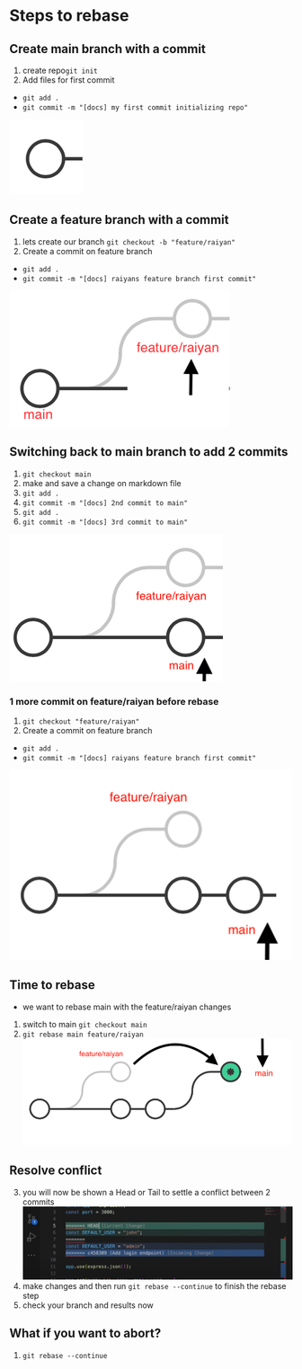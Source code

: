 # Steps to rebase

## Create main branch with a commit
1. create repo`git init`
2. Add files for first commit  
- `git add .` 
- `git commit -m "[docs] my first commit initializing repo"`

 ![first commit](ss1.png)

## Create a feature branch with a commit 

1. lets create our branch `git checkout -b "feature/raiyan"`
2. Create a commit on feature branch 
- `git add .`
- `git commit -m "[docs] raiyans feature branch first commit"`

 ![first commit](ss2.png)

## Switching back to main branch to add 2 commits
1. `git checkout main`
2. make and save a change on markdown file
3. `git add .`
4. `git commit -m "[docs] 2nd commit to main"`
5. `git add .`
6. `git commit -m "[docs] 3rd commit to main"`

 ![first commit](ss3.png)

### 1 more commit on feature/raiyan before rebase
1. `git checkout "feature/raiyan"`
2. Create a commit on feature branch 
- `git add .`
- `git commit -m "[docs] raiyans feature branch first commit"`

![first commit](ss4.png)

## Time to rebase
- we want to rebase main with the feature/raiyan changes
1. switch to main `git checkout main`
2. `git rebase main feature/raiyan`
![first commit](ss5.png)

## Resolve conflict
3. you will now be shown a Head or Tail to settle a conflict between 2 commits 
![first commit](ss6.png)
4. make changes and then run `git rebase --continue` to finish the rebase step
5. check your branch and results now

## What if you want to abort?
1. `git rebase --continue`